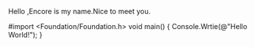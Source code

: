 Hello ,Encore is my name.Nice to meet you.


#import <Foundation/Foundation.h>
void main()
{
  Console.Wrtie(@"Hello World!");
}
